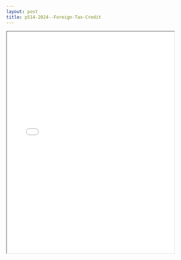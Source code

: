 ```yaml
---
layout: post
title: p514-2024--Foreign-Tax-Credit
---
```


<div class="pdf-container">
<iframe src="/ea//_pdf-2-md/p514-2024--Foreign-Tax-Credit.pdf" height="600" width="90%" allowFullScreen="true"></iframe>
</div>

